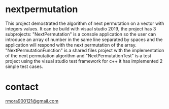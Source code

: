 # nextpermutation
This project demostrated the algorithm of next permutation on a vector with integers values. It can be build with visual studio 2019,
the project has 3 subprojects: "NextPermutation" is a console application so the user can introduce an array of number in the same line
separated by spaces and the application will respond with the next permutation of the array. "NextPermutationFunction" is a shared files
project with the implementation of the next permutation algorithm and "NextPermutationTest" is a test project using the visual studio 
test framework for c++ it has implemented 2 simple test cases.

# contact
rmora900121@gmail.com

